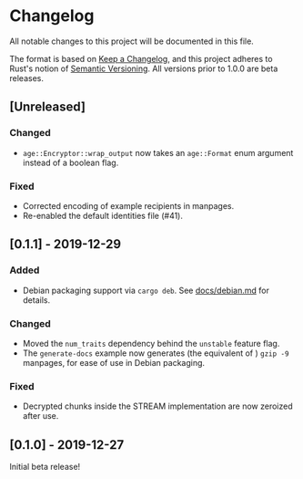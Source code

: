 # Changelog
All notable changes to this project will be documented in this file.

The format is based on [Keep a Changelog](https://keepachangelog.com/en/1.0.0/),
and this project adheres to Rust's notion of
[Semantic Versioning](https://semver.org/spec/v2.0.0.html). All versions prior
to 1.0.0 are beta releases.

## [Unreleased]
### Changed
- `age::Encryptor::wrap_output` now takes an `age::Format` enum argument instead
  of a boolean flag.

### Fixed
- Corrected encoding of example recipients in manpages.
- Re-enabled the default identities file (#41).

## [0.1.1] - 2019-12-29
### Added
- Debian packaging support via `cargo deb`. See [docs/debian.md](docs/debian.md)
  for details.

### Changed
- Moved the `num_traits` dependency behind the `unstable` feature flag.
- The `generate-docs` example now generates (the equivalent of ) `gzip -9`
  manpages, for ease of use in Debian packaging.

### Fixed
- Decrypted chunks inside the STREAM implementation are now zeroized after use.

## [0.1.0] - 2019-12-27

Initial beta release!
